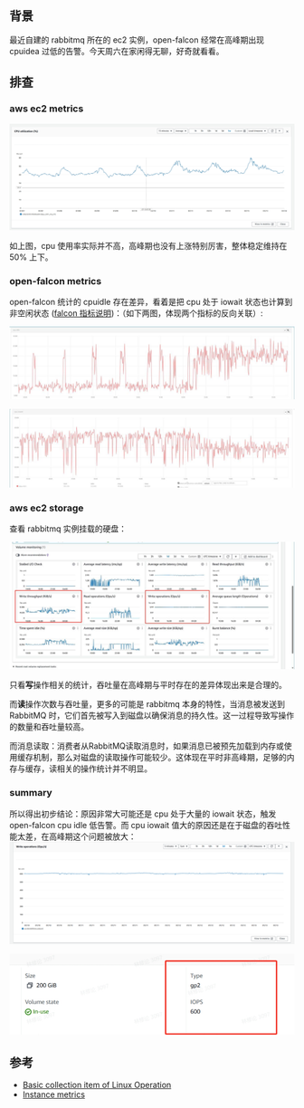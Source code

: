 ## 背景

最近自建的 rabbitmq 所在的 ec2 实例，open-falcon 经常在高峰期出现 cpuidea 过低的告警。今天周六在家闲得无聊，好奇就看看。

## 排查

### aws ec2 metrics

![cpuutilization](cpuutilization.JPEG "cpuutilization")

如上图，cpu 使用率实际并不高，高峰期也没有上涨特别厉害，整体稳定维持在 50% 上下。


### open-falcon metrics

open-falcon 统计的 cpuidle 存在差异，看着是把 cpu 处于 iowait 状态也计算到非空闲状态 ([falcon 指标说明](https://github.com/open-falcon/book/blob/master/en_0_2/faq/linux-metrics.md))：（如下两图，体现两个指标的反向关联）:

![cpuidle.JPEG](cpuidle.JPEG "cpuidle.JPEG")

![cpuiowait.JPEG](cpuiowait.JPEG "cpuiowait.JPEG")

### aws ec2 storage

查看 rabbitmq 实例挂载的硬盘：

![iowrite.JPEG](iowrite.JPEG "iowrite.JPEG")

只看<strong>写</strong>操作相关的统计，吞吐量在高峰期与平时存在的差异体现出来是合理的。

而<strong>读</strong>操作次数与吞吐量，更多的可能是 rabbitmq 本身的特性，当消息被发送到 RabbitMQ 时，它们首先被写入到磁盘以确保消息的持久性。这一过程导致写操作的数量和吞吐量较高。

而消息读取：消费者从RabbitMQ读取消息时，如果消息已被预先加载到内存或使用缓存机制，那么对磁盘的读取操作可能较少。这体现在平时非高峰期，足够的内存与缓存，读相关的操作统计并不明显。

### summary

所以得出初步结论：原因非常大可能还是 cpu 处于大量的 iowait 状态，触发 open-falcon cpu idle 低告警。而 cpu iowait 值大的原因还是在于磁盘的吞吐性能太差，在高峰期这个问题被放大：
![writeOps.PNG](writeOps.PNG "writeOps.PNG")

![iops.png](iops.png "iops.png")


## 参考
- [Basic collection item of Linux Operation](https://github.com/open-falcon/book/blob/master/en_0_2/faq/linux-metrics.md)
- [Instance metrics](https://docs.aws.amazon.com/AWSEC2/latest/UserGuide/viewing_metrics_with_cloudwatch.html#ec2-cloudwatch-metrics)